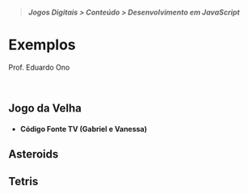 > ##### Jogos Digitais > Conteúdo > Desenvolvimento em JavaScript

# Exemplos

Prof. Eduardo Ono

<br>

## Jogo da Velha

* #### Código Fonte TV (Gabriel e Vanessa)

## Asteroids

## Tetris

<br>
